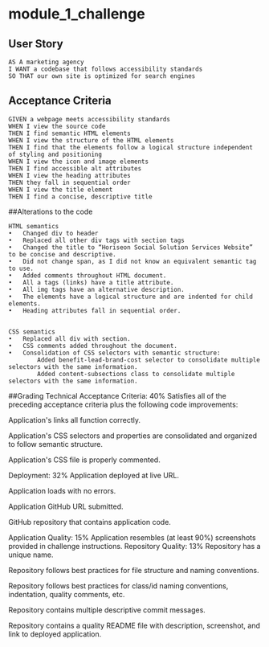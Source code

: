 # module_1_challenge

## User Story

```
AS A marketing agency
I WANT a codebase that follows accessibility standards
SO THAT our own site is optimized for search engines
```

## Acceptance Criteria

```
GIVEN a webpage meets accessibility standards
WHEN I view the source code
THEN I find semantic HTML elements
WHEN I view the structure of the HTML elements
THEN I find that the elements follow a logical structure independent of styling and positioning
WHEN I view the icon and image elements
THEN I find accessible alt attributes
WHEN I view the heading attributes
THEN they fall in sequential order
WHEN I view the title element
THEN I find a concise, descriptive title
```

##Alterations to the code
```
HTML semantics
•	Changed div to header
•	Replaced all other div tags with section tags
•	Changed the title to “Horiseon Social Solution Services Website” to be concise and descriptive.
•	Did not change span, as I did not know an equivalent semantic tag to use. 
•	Added comments throughout HTML document. 
•	All a tags (links) have a title attribute.
•	All img tags have an alternative description.
•	The elements have a logical structure and are indented for child elements.
•	Heading attributes fall in sequential order. 


CSS semantics
•	Replaced all div with section.
•	CSS comments added throughout the document. 
•	Consolidation of CSS selectors with semantic structure:
	    Added benefit-lead-brand-cost selector to consolidate multiple selectors with the same information.
	    Added content-subsections class to consolidate multiple selectors with the same information.

```


##Grading
Technical Acceptance Criteria: 40%
Satisfies all of the preceding acceptance criteria plus the following code improvements:

Application's links all function correctly.

Application's CSS selectors and properties are consolidated and organized to follow semantic structure.

Application's CSS file is properly commented.

Deployment: 32%
Application deployed at live URL.

Application loads with no errors.

Application GitHub URL submitted.

GitHub repository that contains application code.

Application Quality: 15%
Application resembles (at least 90%) screenshots provided in challenge instructions.
Repository Quality: 13%
Repository has a unique name.

Repository follows best practices for file structure and naming conventions.

Repository follows best practices for class/id naming conventions, indentation, quality comments, etc.

Repository contains multiple descriptive commit messages.

Repository contains a quality README file with description, screenshot, and link to deployed application.